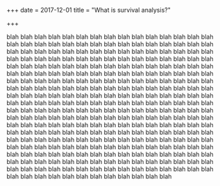 +++
date = 2017-12-01
title = "What is survival analysis?"

+++

blah blah blah blah blah blah blah blah blah blah blah 
blah blah blah blah blah blah blah blah blah blah blah 
blah blah blah blah blah blah blah blah blah blah blah
blah blah blah blah blah blah blah blah blah blah blah 
blah blah blah blah blah blah blah blah blah blah blah 
blah blah blah blah blah blah blah blah blah blah blah
blah blah blah blah blah blah blah blah blah blah blah 
blah blah blah blah blah blah blah blah blah blah blah 
blah blah blah blah blah blah blah blah blah blah blah
blah blah blah blah blah blah blah blah blah blah blah 
blah blah blah blah blah blah blah blah blah blah blah 
blah blah blah blah blah blah blah blah blah blah blah
blah blah blah blah blah blah blah blah blah blah blah 
blah blah blah blah blah blah blah blah blah blah blah 
blah blah blah blah blah blah blah blah blah blah blah
blah blah blah blah blah blah blah blah blah blah blah 
blah blah blah blah blah blah blah blah blah blah blah 
blah blah blah blah blah blah blah blah blah blah blah
blah blah blah blah blah blah blah blah blah blah blah 
blah blah blah blah blah blah blah blah blah blah blah 
blah blah blah blah blah blah blah blah blah blah blah
blah blah blah blah blah blah blah blah blah blah blah 
blah blah blah blah blah blah blah blah blah blah blah 
blah blah blah blah blah blah blah blah blah blah blah
blah blah blah blah blah blah blah blah blah blah blah 
blah blah blah blah blah blah blah blah blah blah blah 
blah blah blah blah blah blah blah blah blah blah blah

